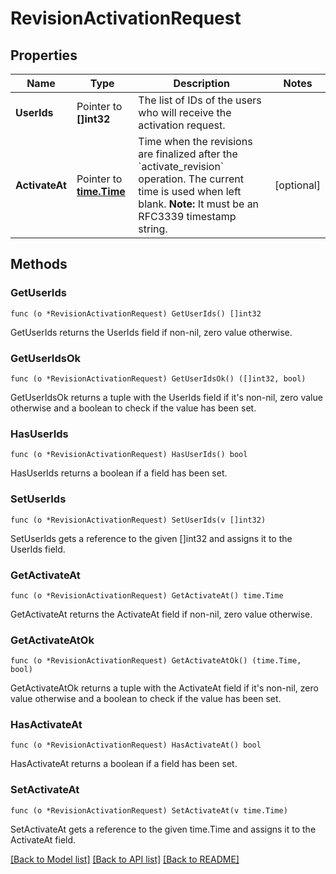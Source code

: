 # RevisionActivationRequest

## Properties

Name | Type | Description | Notes
------------ | ------------- | ------------- | -------------
**UserIds** | Pointer to **[]int32** | The list of IDs of the users who will receive the activation request. | 
**ActivateAt** | Pointer to [**time.Time**](time.Time.md) | Time when the revisions are finalized after the &#x60;activate_revision&#x60; operation. The current time is used when left blank.  **Note:** It must be an RFC3339 timestamp string.  | [optional] 

## Methods

### GetUserIds

`func (o *RevisionActivationRequest) GetUserIds() []int32`

GetUserIds returns the UserIds field if non-nil, zero value otherwise.

### GetUserIdsOk

`func (o *RevisionActivationRequest) GetUserIdsOk() ([]int32, bool)`

GetUserIdsOk returns a tuple with the UserIds field if it's non-nil, zero value otherwise
and a boolean to check if the value has been set.

### HasUserIds

`func (o *RevisionActivationRequest) HasUserIds() bool`

HasUserIds returns a boolean if a field has been set.

### SetUserIds

`func (o *RevisionActivationRequest) SetUserIds(v []int32)`

SetUserIds gets a reference to the given []int32 and assigns it to the UserIds field.

### GetActivateAt

`func (o *RevisionActivationRequest) GetActivateAt() time.Time`

GetActivateAt returns the ActivateAt field if non-nil, zero value otherwise.

### GetActivateAtOk

`func (o *RevisionActivationRequest) GetActivateAtOk() (time.Time, bool)`

GetActivateAtOk returns a tuple with the ActivateAt field if it's non-nil, zero value otherwise
and a boolean to check if the value has been set.

### HasActivateAt

`func (o *RevisionActivationRequest) HasActivateAt() bool`

HasActivateAt returns a boolean if a field has been set.

### SetActivateAt

`func (o *RevisionActivationRequest) SetActivateAt(v time.Time)`

SetActivateAt gets a reference to the given time.Time and assigns it to the ActivateAt field.


[[Back to Model list]](../README.md#documentation-for-models) [[Back to API list]](../README.md#documentation-for-api-endpoints) [[Back to README]](../README.md)


